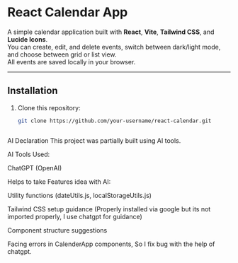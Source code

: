 # React Calendar App

A simple calendar application built with **React**, **Vite**, **Tailwind CSS**, and **Lucide Icons**.  
You can create, edit, and delete events, switch between dark/light mode, and choose between grid or list view.  
All events are saved locally in your browser.

---

## Installation

1. Clone this repository:
   ```bash
   git clone https://github.com/your-username/react-calendar.git



AI Declaration
This project was partially built using AI tools.

AI Tools Used:

ChatGPT (OpenAI)

Helps to take Features idea with AI:

Utility functions (dateUtils.js, localStorageUtils.js)

Tailwind CSS setup guidance (Properly installed via google but its not imported properly, I use chatgpt for guidance)

Component structure suggestions

Facing errors in CalenderApp components, So I fix bug with the help of chatgpt.

